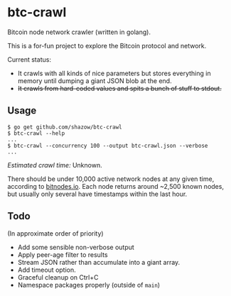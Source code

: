 # btc-crawl

Bitcoin node network crawler (written in golang).

This is a for-fun project to explore the Bitcoin protocol and network.

Current status: 
* It crawls with all kinds of nice parameters but stores everything in memory
  until dumping a giant JSON blob at the end.
* ~~It crawls from hard-coded values and spits a bunch of stuff to
stdout.~~


## Usage

```
$ go get github.com/shazow/btc-crawl
$ btc-crawl --help
...
$ btc-crawl --concurrency 100 --output btc-crawl.json --verbose
...
```

*Estimated crawl time:* Unknown.

There should be under 10,000 active network nodes at any given time, according
to [bitnodes.io](https://getaddr.bitnodes.io/). Each node returns around ~2,500
known nodes, but usually only several have timestamps within the last hour.


## Todo

(In approximate order of priority)

* Add some sensible non-verbose output
* Apply peer-age filter to results
* Stream JSON rather than accumulate into a giant array.
* Add timeout option.
* Graceful cleanup on Ctrl+C
* Namespace packages properly (outside of `main`)

